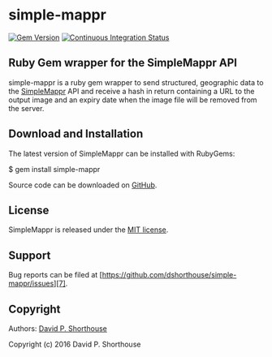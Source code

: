 simple-mappr
============

[![Gem Version][1]][2]
[![Continuous Integration Status][3]][4]

Ruby Gem wrapper for the SimpleMappr API
----------------------------------------

simple-mappr is a ruby gem wrapper to send structured, geographic data to
the [SimpleMappr][9] API and receive a hash in
return containing a URL to the output image and an expiry date when
the image file will be removed from the server.

Download and Installation
-------------------------

The latest version of SimpleMappr can be installed with RubyGems:

  $ gem install simple-mappr

Source code can be downloaded on [GitHub][5].

License
-------

SimpleMappr is released under the [MIT license][6].

Support
-------

Bug reports can be filed at [https://github.com/dshorthouse/simple-mappr/issues][7].

Copyright
---------

Authors: [David P. Shorthouse][8]

Copyright (c) 2016 David P. Shorthouse

[1]: https://badge.fury.io/rb/simple-mappr.svg
[2]: http://badge.fury.io/rb/simple-mappr
[3]: https://secure.travis-ci.org/dshorthouse/simple-mappr.svg
[4]: http://travis-ci.org/dshorthouse/simple-mappr
[5]: https://github.com/dshorthouse/simple-mappr
[6]: http://www.opensource.org/licenses/MIT
[7]: https://github.com/dshorthouse/simple-mappr/issues
[8]: https://github.com/dshorthouse
[9]: http://www.simplemppr.net
